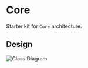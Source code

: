 # Core

Starter kit for `Core` architecture.

## Design

![Class Diagram](https://github.com/gokselkoksal/Core/blob/master/Core-Diagram.png)
